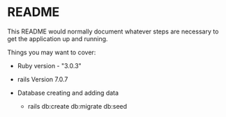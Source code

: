 # README

This README would normally document whatever steps are necessary to get the
application up and running.

Things you may want to cover:

* Ruby version - "3.0.3"

* rails Version 7.0.7

* Database creating and adding data
  - rails db:create db:migrate db:seed

